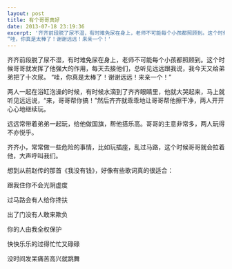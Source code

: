 ```yaml
---
layout: post
title: 有个哥哥真好
date: 2013-07-18 23:19:36
excerpt: '齐齐前段脱了尿不湿，有时难免尿在身上，老师不可能每个小孩都照顾到。这个时候哥哥就发挥了他强大的作用，每天去接他们，总听见远远跟我说，我今天又给弟弟把了十次尿。
“哇，你真是太棒了！谢谢远远！来亲一个！'
---
```




齐齐前段脱了尿不湿，有时难免尿在身上，老师不可能每个小孩都照顾到。这个时候哥哥就发挥了他强大的作用，每天去接他们，总听见远远跟我说，我今天又给弟弟把了十次尿。
“哇，你真是太棒了！谢谢远远！来亲一个！”


两人一起在浴缸泡澡的时候，有时候水滴到了齐齐眼睛里，他就大哭起来，马上就听见远远说，“来，哥哥帮你搞！”然后齐齐就乖乖地让哥哥帮他擦干净，两人开开心心地继续玩。

远远常带着弟弟一起玩，给他做国旗，帮他搭乐高。哥哥的主意非常多，两人玩得不亦悦乎。

齐齐小，常常做一些危险的事情，比如玩插座，乱过马路，这个时候哥哥就会拉着他，大声呼叫我们。

想到从前赵传的那首《我没有钱》，好像有些歌词真的很适合：



跟我住你不会光阴虚度

过马路会有人给你搀扶

出了门没有人敢来欺负

你的人由我全权保护

快快乐乐的过得忙忙又碌碌

没时间发呆痛苦高兴就跳舞


